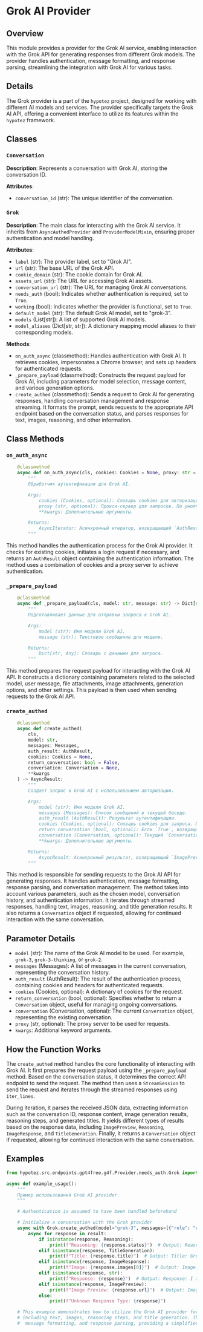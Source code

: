 # Grok AI Provider

## Overview

This module provides a provider for the Grok AI service, enabling interaction with the Grok API for generating responses from different Grok models. The provider handles authentication, message formatting, and response parsing, streamlining the integration with Grok AI for various tasks.

## Details

The Grok provider is a part of the `hypotez` project, designed for working with different AI models and services. The provider specifically targets the Grok AI API, offering a convenient interface to utilize its features within the `hypotez` framework. 

## Classes

### `Conversation`

**Description**:  Represents a conversation with Grok AI, storing the conversation ID.

**Attributes**:

-   `conversation_id` (str): The unique identifier of the conversation.

### `Grok`

**Description**: The main class for interacting with the Grok AI service. It inherits from `AsyncAuthedProvider` and `ProviderModelMixin`, ensuring proper authentication and model handling.

**Attributes**:

-   `label` (str): The provider label, set to "Grok AI".
-   `url` (str): The base URL of the Grok API.
-   `cookie_domain` (str): The cookie domain for Grok AI.
-   `assets_url` (str): The URL for accessing Grok AI assets.
-   `conversation_url` (str): The URL for managing Grok AI conversations.
-   `needs_auth` (bool): Indicates whether authentication is required, set to `True`.
-   `working` (bool): Indicates whether the provider is functional, set to `True`.
-   `default_model` (str): The default Grok AI model, set to "grok-3".
-   `models` (List[str]): A list of supported Grok AI models.
-   `model_aliases` (Dict[str, str]): A dictionary mapping model aliases to their corresponding models.

**Methods**:

-   `on_auth_async` (classmethod): Handles authentication with Grok AI. It retrieves cookies, impersonates a Chrome browser, and sets up headers for authenticated requests.
-   `_prepare_payload` (classmethod): Constructs the request payload for Grok AI, including parameters for model selection, message content, and various generation options.
-   `create_authed` (classmethod): Sends a request to Grok AI for generating responses, handling conversation management and response streaming. It formats the prompt, sends requests to the appropriate API endpoint based on the conversation status, and parses responses for text, images, reasoning, and other information.

## Class Methods

### `on_auth_async`

```python
    @classmethod
    async def on_auth_async(cls, cookies: Cookies = None, proxy: str = None, **kwargs) -> AsyncIterator:
        """
        Обработчик аутентификации для Grok AI.

        Args:
            cookies (Cookies, optional): Словарь cookies для авторизации. По умолчанию `None`.
            proxy (str, optional): Прокси-сервер для запросов. По умолчанию `None`.
            **kwargs: Дополнительные аргументы.

        Returns:
            AsyncIterator: Асинхронный итератор, возвращающий `AuthResult` или `RequestLogin`.
        """
```

This method handles the authentication process for the Grok AI provider. It checks for existing cookies, initiates a login request if necessary, and returns an `AuthResult` object containing the authentication information. The method uses a combination of cookies and a proxy server to achieve authentication.

### `_prepare_payload`

```python
    @classmethod
    async def _prepare_payload(cls, model: str, message: str) -> Dict[str, Any]:
        """
        Подготавливает данные для отправки запроса к Grok AI.

        Args:
            model (str): Имя модели Grok AI.
            message (str): Текстовое сообщение для модели.

        Returns:
            Dict[str, Any]: Словарь с данными для запроса.
        """
```

This method prepares the request payload for interacting with the Grok AI API. It constructs a dictionary containing parameters related to the selected model, user message, file attachments, image attachments, generation options, and other settings. This payload is then used when sending requests to the Grok AI API.

### `create_authed`

```python
    @classmethod
    async def create_authed(
        cls,
        model: str,
        messages: Messages,
        auth_result: AuthResult,
        cookies: Cookies = None,
        return_conversation: bool = False,
        conversation: Conversation = None,
        **kwargs
    ) -> AsyncResult:
        """
        Создает запрос к Grok AI с использованием авторизации.

        Args:
            model (str): Имя модели Grok AI.
            messages (Messages): Список сообщений в текущей беседе.
            auth_result (AuthResult): Результат аутентификации.
            cookies (Cookies, optional): Словарь cookies для запроса. По умолчанию `None`.
            return_conversation (bool, optional): Если `True`, возвращает `Conversation` объект. По умолчанию `False`.
            conversation (Conversation, optional): Текущий `Conversation` объект. По умолчанию `None`.
            **kwargs: Дополнительные аргументы.

        Returns:
            AsyncResult: Асинхронный результат, возвращающий `ImagePreview`, `Reasoning`, `ImageResponse`, `TitleGeneration`, или `Conversation`.
        """
```

This method is responsible for sending requests to the Grok AI API for generating responses. It handles authentication, message formatting, response parsing, and conversation management. The method takes into account various parameters, such as the chosen model, conversation history, and authentication information. It iterates through streamed responses, handling text, images, reasoning, and title generation results. It also returns a `Conversation` object if requested, allowing for continued interaction with the same conversation.


## Parameter Details

-   `model` (str): The name of the Grok AI model to be used. For example, `grok-3`, `grok-3-thinking`, or `grok-2`.
-   `messages` (Messages): A list of messages in the current conversation, representing the conversation history.
-   `auth_result` (AuthResult): The result of the authentication process, containing cookies and headers for authenticated requests.
-   `cookies` (Cookies, optional): A dictionary of cookies for the request.
-   `return_conversation` (bool, optional): Specifies whether to return a `Conversation` object, useful for managing ongoing conversations.
-   `conversation` (Conversation, optional): The current `Conversation` object, representing the existing conversation.
-   `proxy` (str, optional): The proxy server to be used for requests.
-   `kwargs`: Additional keyword arguments.

## How the Function Works

The `create_authed` method handles the core functionality of interacting with Grok AI. It first prepares the request payload using the `_prepare_payload` method. Based on the conversation status, it determines the correct API endpoint to send the request. The method then uses a `StreamSession` to send the request and iterates through the streamed responses using `iter_lines`.

During iteration, it parses the received JSON data, extracting information such as the conversation ID, response content, image generation results, reasoning steps, and generated titles. It yields different types of results based on the response data, including `ImagePreview`, `Reasoning`, `ImageResponse`, and `TitleGeneration`. Finally, it returns a `Conversation` object if requested, allowing for continued interaction with the same conversation.


## Examples

```python
from hypotez.src.endpoints.gpt4free.g4f.Provider.needs_auth.Grok import Grok

async def example_usage():
    """
    Пример использования Grok AI provider.
    """

    # Authentication is assumed to have been handled beforehand

    # Initialize a conversation with the Grok provider
    async with Grok.create_authed(model="grok-3", messages=[{"role": "user", "content": "Hello, how are you?"}], auth_result=auth_result) as result:
        async for response in result:
            if isinstance(response, Reasoning):
                print(f"Reasoning: {response.status}")  # Output: Reasoning: 🤔 Is thinking...
            elif isinstance(response, TitleGeneration):
                print(f"Title: {response.title}")  # Output: Title: Grok AI Response
            elif isinstance(response, ImageResponse):
                print(f"Image: {response.images[0]}")  # Output: Image: https://assets.grok.com/image-url
            elif isinstance(response, str):
                print(f"Response: {response}")  # Output: Response: I am doing well! How about you? 
            elif isinstance(response, ImagePreview):
                print(f"Image Preview: {response.url}")  # Output: Image Preview: https://assets.grok.com/image-preview-url
            else:
                print(f"Unknown Response Type: {response}")

    # This example demonstrates how to utilize the Grok AI provider for generating responses, 
    # including text, images, reasoning steps, and title generation. The provider handles the authentication process,
    #  message formatting, and response parsing, providing a simplified interface for working with Grok AI.